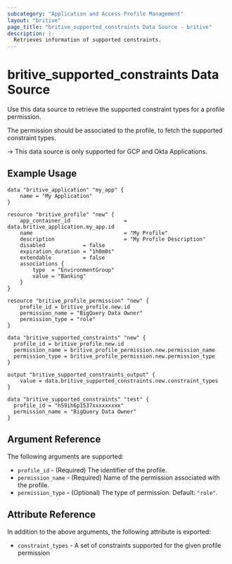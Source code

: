 ```yaml
---
subcategory: "Application and Access Profile Management"
layout: "britive"
page_title: "britive_supported_constraints Data Source - britive"
description: |-
  Retrieves information of supported constraints.
---
```


# britive_supported_constraints Data Source

Use this data source to retrieve the supported constraint types for a profile permission.

The permission should be associated to the profile, to fetch the supported constraint types.

-> This data source is only supported for GCP and Okta Applications.

## Example Usage

```hcl
data "britive_application" "my_app" {
    name = "My Application"
}

resource "britive_profile" "new" {
    app_container_id                 = data.britive_application.my_app.id
    name                             = "My Profile"
    description                      = "My Profile Description"
    disabled            = false
    expiration_duration = "1h0m0s"
    extendable          = false
    associations {
        type  = "EnvironmentGroup"
        value = "Banking"
    }
}

resource "britive_profile_permission" "new" {
    profile_id = britive_profile.new.id
    permission_name = "BigQuery Data Owner"
    permission_type = "role"
}

data "britive_supported_constraints" "new" {
  profile_id = britive_profile.new.id
  permission_name = britive_profile_permission.new.permission_name
  permission_type = britive_profile_permission.new.permission_type
}

output "britive_supported_constraints_output" {
    value = data.britive_supported_constraints.new.constraint_types
}

data "britive_supported_constraints" "test" {
  profile_id = "h59ih6p1537xxxxxxxxx"
  permission_name = "BigQuery Data Owner"
}
```

## Argument Reference

The following arguments are supported:

* `profile_id` - (Required) The identifier of the profile.
* `permission_name` - (Required) Name of the permission associated with the profile.
* `permission_type` - (Optional) The type of permission. Default: `"role"`.

## Attribute Reference

In addition to the above arguments, the following attribute is exported:

* `constraint_types` - A set of constraints supported for the given profile permission
